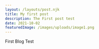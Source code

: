 ```yaml
---
layout: /layouts/post.njk
title: My first post
description: The First post test
date: 2021-10-02
featuredImage: /images/uploads/image1.png
---
```


First Blog Test
